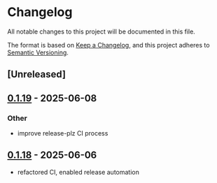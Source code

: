 # Changelog

All notable changes to this project will be documented in this file.

The format is based on [Keep a Changelog](https://keepachangelog.com/en/1.0.0/),
and this project adheres to [Semantic Versioning](https://semver.org/spec/v2.0.0.html).

## [Unreleased]

## [0.1.19](https://github.com/nyurik/automotive_diag/compare/v0.1.18...v0.1.19) - 2025-06-08

### Other

- improve release-plz CI process

## [0.1.18](https://github.com/nyurik/automotive_diag/compare/v0.1.17...v0.1.18) - 2025-06-06

- refactored CI, enabled release automation
